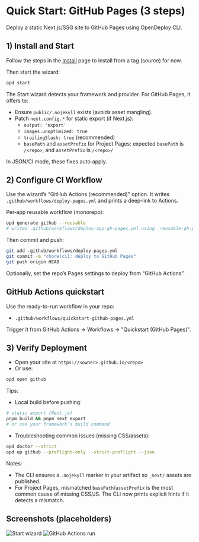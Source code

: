 # Quick Start: GitHub Pages (3 steps)

Deploy a static Next.js/SSG site to GitHub Pages using OpenDeploy CLI.

## 1) Install and Start

Follow the steps in the [Install](./install.md) page to install from a tag (source) for now.

Then start the wizard:

```bash
opd start
```

The Start wizard detects your framework and provider. For GitHub Pages, it offers to:

- Ensure `public/.nojekyll` exists (avoids asset mangling).
- Patch `next.config.*` for static export (if Next.js):
  - `output: 'export'`
  - `images.unoptimized: true`
  - `trailingSlash: true` (recommended)
  - `basePath` and `assetPrefix` for Project Pages: expected `basePath` is `/<repo>`, and `assetPrefix` is `/<repo>/`

In JSON/CI mode, these fixes auto‑apply.

## 2) Configure CI Workflow

Use the wizard’s “GitHub Actions (recommended)” option. It writes `.github/workflows/deploy-pages.yml` and prints a deep‑link to Actions.

Per‑app reusable workflow (monorepo):

```bash
opd generate github --reusable
# writes .github/workflows/deploy-app-gh-pages.yml using _reusable-gh-pages.yml
```

Then commit and push:

```bash
git add .github/workflows/deploy-pages.yml
git commit -m "chore(ci): deploy to GitHub Pages"
git push origin HEAD
```

Optionally, set the repo’s Pages settings to deploy from “GitHub Actions”.

## GitHub Actions quickstart

Use the ready-to-run workflow in your repo:

- `.github/workflows/quickstart-github-pages.yml`

Trigger it from GitHub Actions → Workflows → "Quickstart (GitHub Pages)".

## 3) Verify Deployment

- Open your site at `https://<owner>.github.io/<repo>`
- Or use:

```bash
opd open github
```

Tips:

- Local build before pushing:

```bash
# static export (Next.js)
pnpm build && pnpm next export
# or use your framework’s build command
```

- Troubleshooting common issues (missing CSS/assets):

```bash
opd doctor --strict
opd up github --preflight-only --strict-preflight --json
```

Notes:

- The CLI ensures a `.nojekyll` marker in your artifact so `_next/` assets are published.
- For Project Pages, mismatched `basePath`/`assetPrefix` is the most common cause of missing CSS/JS. The CLI now prints explicit hints if it detects a mismatch.

## Screenshots (placeholders)

<div style={{ display: 'grid', gap: 12 }}>
  <img alt="Start wizard" src={`${process.env.NEXT_PUBLIC_BASE_PATH || ''}/screens/wizard-start.svg`} style={{ maxWidth: '100%', borderRadius: 8, border: '1px solid var(--gray-800)' }} />
  <img alt="GitHub Actions run" src={`${process.env.NEXT_PUBLIC_BASE_PATH || ''}/screens/github-actions-run.svg`} style={{ maxWidth: '100%', borderRadius: 8, border: '1px solid var(--gray-800)' }} />
</div>
